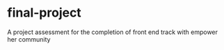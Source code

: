 # final-project
A project assessment for the completion of front end track with empower her community
